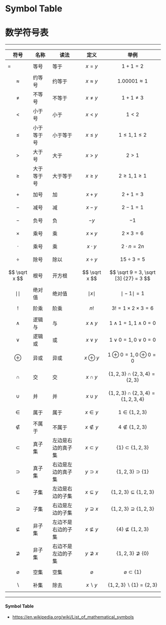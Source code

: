 # Symbol Table
# 数学符号表

--------

| 符号              | 名称       | 读法               | 定义                 | 举例                                                 |
| ----------------- | ---------- | ------------------ | -------------------- | ---------------------------------------------------- |
| =                 | 等号       | 等于               | $$ x = y $$          | $$ 1+1 = 2 $$                                        |
| $$ \approx $$     | 约等号     | 约等于             | $$ x \approx y $$    | $$ 1.00001 \approx 1 $$                              |
| $$ \ne $$         | 不等号     | 不等于             | $$ x \ne y $$        | $$ 1 + 1 \ne 3 $$                                    |
| $$ \lt $$         | 小于号     | 小于               | $$ x \lt y $$        | $$ 1 \lt 2 $$                                        |
| $$ \le $$         | 小于等于号 | 小于等于           | $$ x \le y $$        | $$ 1 \le 1, 1 \le 2 $$                               |
| $$ \gt $$         | 大于号     | 大于               | $$ x \gt y $$        | $$ 2 \gt 1 $$                                        |
| $$ \ge $$         | 大于等于号 | 大于等于           | $$ x \ge y $$        | $$ 2 \ge 1, 1 \ge 1 $$                               |
| $$ + $$           | 加号       | 加                 | $$ x + y $$          | $$ 2 + 1 = 3 $$                                      |
| $$ - $$           | 减号       | 减                 | $$ x - y $$          | $$ 2 - 1 = 1 $$                                      |
| $$ - $$           | 负号       | 负                 | $$ -y $$             | $$ -1 $$                                             |
| $$ \times $$      | 乘号       | 乘                 | $$ x \times y $$     | $$ 2 \times 3 = 6 $$                                 |
| $$ \cdot $$       | 乘号       | 乘                 | $$ x \cdot y $$      | $$ 2 \cdot n = 2n $$                                 |
| $$ \div $$        | 除号       | 除以               | $$ x \div y $$       | $$ 15 \div 3 = 5 $$                                  |
| $$ \sqrt x $$     | 根号       | 开方根             | $$ \sqrt x $$        | $$ \sqrt 9 = 3, \sqrt [3] {27} = 3 $$                |
| $$ \mid \mid$$    | 绝对值     | 绝对值             | $$ \mid x \mid $$    | $$ \mid -1 \mid = 1 $$                               |
| $$ ! $$           | 阶乘       | 阶乘               | $$ n! $$             | $$ 3! = 1 \times 2 \times 3 = 6 $$                   |
| $$ \wedge $$      | 逻辑与     | 与                 | $$ x \wedge y $$     | $$ 1 \wedge 1 = 1, 1 \wedge 0 = 0 $$                 |
| $$ \vee $$        | 逻辑或     | 或                 | $$ x \vee y $$       | $$ 1 \vee 0 = 1, 0 \vee 0 = 0 $$                     |
| $$ \oplus $$      | 异或       | 异或               | $$ x \oplus y $$     | $$ 1 \oplus 0 = 1, 0 \oplus 0 = 0 $$                 |
| $$ \cap $$        | 交         | 交                 | $$ x \cap y $$       | $$ \{1, 2, 3\} \cap \{2, 3, 4\}  = \{2, 3\} $$       |
| $$ \cup $$        | 并         | 并                 | $$ x \cup y $$       | $$ \{1, 2, 3\} \cap \{2, 3, 4\}  = \{1, 2, 3, 4\} $$ |
| $$ \in $$         | 属于       | 属于               | $$ x \in y $$        | $$ 1 \in \{1, 2, 3\} $$                              |
| $$ \notin $$      | 不属于     | 不属于             | $$ x \notin y $$     | $$ 4 \notin \{1, 2, 3\} $$                           |
| $$ \subset $$     | 真子集     | 左边是右边的真子集 | $$ x \subset y $$    | $$ \{1\} \subset \{1, 2, 3\} $$                      |
| $$ \supset $$     | 真子集     | 右边是左边的真子集 | $$ y \supset x $$    | $$ \{1, 2, 3\} \supset \{1\} $$                      |
| $$ \subseteq $$   | 子集       | 左边是右边的子集   | $$ x \subseteq y $$  | $$ \{1, 2, 3\} \subseteq \{1, 2, 3\} $$              |
| $$ \supseteq $$   | 子集       | 右边是左边的子集   | $$ y \supseteq x $$  | $$ \{1, 2, 3\} \supseteq \{1, 2, 3\} $$              |
| $$ \nsubseteq $$  | 非子集     | 左边不是右边的子集 | $$ x \nsubseteq y $$ | $$ \{4\} \nsubseteq \{1, 2, 3\} $$                   |
| $$ \nsupseteq $$  | 非子集     | 右边不是左边的子集 | $$ y \nsupseteq x $$ | $$ \{1, 2, 3\} \nsupseteq \{0\} $$                   |
| $$ \varnothing $$ | 空集       | 空集               | $$ \varnothing $$    | $$ \varnothing \subset \{1\} $$                      |
| $$ \backslash $$  | 补集       | 除去               | $$ x \backslash y $$ | $$ \{1, 2, 3\} \backslash \{1\} = \{2, 3\} $$        |

--------

#### Symbol Table

* https://en.wikipedia.org/wiki/List_of_mathematical_symbols
